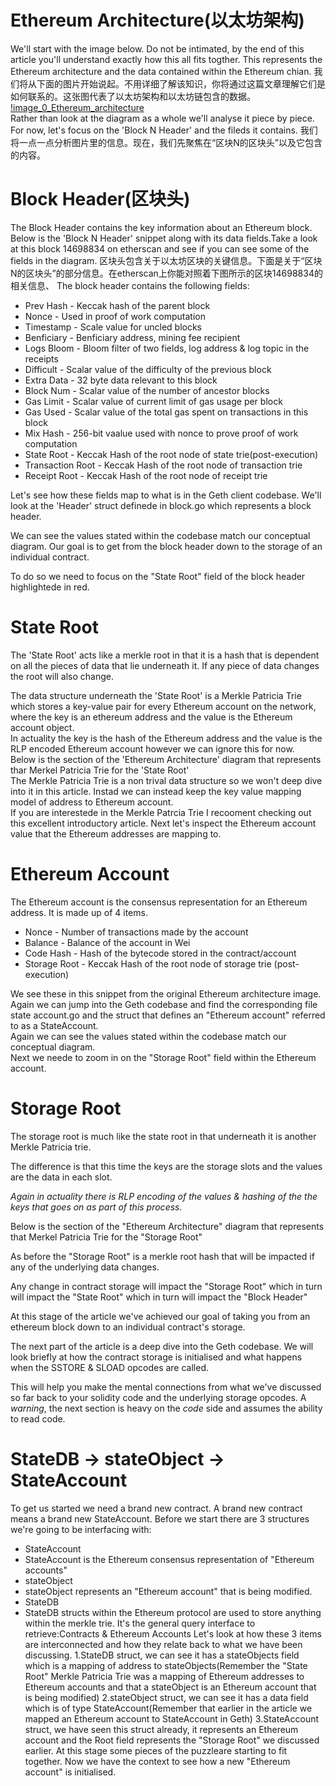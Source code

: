 # Ethereum Architecture(以太坊架构)
We'll start with the image below. Do not be intimated, by the end of this article you'll understand exactly how this all fits togther. This represents the Ethereum architecture and the data contained within the Ethereum chian.
我们将从下面的图片开始说起。不用详细了解该知识，你将通过这篇文章理解它们是如何联系的。这张图代表了以太坊架构和以太坊链包含的数据。
[!image_0_Ethereum_architecture]()  
Rather than look at the diagram as a whole we'll analyse it piece by piece. For now, let's focus on the 'Block N Header' and the fileds it contains.
我们将一点一点分析图片里的信息。现在，我们先聚焦在“区块N的区块头”以及它包含的内容。
# Block Header(区块头)
The Block Header contains the key information about an Ethereum block. Below is the 'Block N Header' snippet along with its data fields.Take a look at this block 14698834 on etherscan and see if you can see some of the fields in the diagram.
区块头包含关于以太坊区块的关键信息。下面是关于“区块N的区块头”的部分信息。在etherscan上你能对照着下图所示的区块14698834的相关信息、
The block header contains the following fields:
- Prev Hash - Keccak hash of the parent block
- Nonce - Used in proof of work computation
- Timestamp - Scale value for uncled blocks
- Benficiary - Benficiary address, mining fee recipient
- Logs Bloom - Bloom filter of two fields, log address & log topic in the receipts
- Difficult - Scalar value of the difficulty of the previous block
- Extra Data - 32 byte data relevant to this block
- Block Num - Scalar value of the number of ancestor blocks
- Gas Limit - Scalar value of current limit of gas usage per block
- Gas Used - Scalar value of the total gas spent on transactions in this block
- Mix Hash - 256-bit vaalue used with nonce to prove proof of work computation
- State Root - Keccak Hash of the root node of state trie(post-execution)
- Transaction Root - Keccak Hash of the root node of transaction trie
- Receipt Root - Keccak Hash of the root node of receipt trie

Let's see how these fields map to what is in the Geth client codebase. We'll look at the 'Header' struct definede in block.go which represents a block header.

We can see the values stated within the codebase match our conceptual diagram. Our goal is to get from the block header down to the storage of an individual contract.

To do so we need to focus on the "State Root" field of the block header highlightede in red.

# State Root
The 'State Root' acts like a merkle root in that it is a hash that is dependent on all the pieces of data that lie underneath it. If any piece of data changes the root will also change.

The data structure underneath the 'State Root' is a Merkle Patricia Trie which stores a key-value pair for every Ethereum account on the network, where the key is an ethereum address and the value is the Ethereum account object.  
In actuality the key is the hash of the Ethereum address and the value is the RLP encoded Ethereum account however we can ignore this for now.  
Below is the section of the 'Ethereum Architecture' diagram that represents thar Merkel Patricia Trie for the 'State Root'  
The Merkle Patricia Trie is a non trival data structure so we won't deep dive into it in this article. Instad we can instead keep the key value mapping model of address to Ethereum account.  
If you are interestede in the Merkle Patrcia Trie I recooment checking out this excellent introductory article. 
Next let's inspect the Ethereum account value that the Ethereum addresses are mapping to.  
# Ethereum Account
The Ethereum account is the consensus representation for an Ethereum address. It is made up of 4 items.
- Nonce - Number of transactions made by the account
- Balance - Balance of the account in Wei
- Code Hash - Hash of the bytecode stored in the contract/account
- Storage Root - Keccak Hash of the root node of storage trie (post-execution)

We see these in this snippet from the original Ethereum architecture image.
Again we can jump into the Geth codebase and find the corresponding file state account.go and the struct that defines an "Ethereum account" referred to as a StateAccount.  
Again we can see the values stated within the codebase match our conceptual diagram.  
Next we neede to zoom in on the "Storage Root" field within the Ethereum account.

# Storage Root
The storage root is much like the state root in that underneath it is another Merkle Patricia trie.

The difference is that this time the keys are the storage slots and the values are the data in each slot.  
 
*Again in actuality there is RLP encoding of the values & hashing of the the keys that goes on as part of this process.*

Below is the section of the "Ethereum Architecture" diagram that represents that Merkel Patricia Trie for the "Storage Root"

As before the "Storage Root" is a merkle root hash that will be impacted if any of the underlying data changes.

Any change in contract storage will impact the "Storage Root" which in turn will impact the "State Root" which in turn will impact the "Block Header"

At this stage of the article we've achieved our goal of taking you from an ethereum block down to an individual contract's storage.

The next part of the article is a deep dive into the Geth codebase. We will look briefly at how the contract storage is initialised and what happens when the SSTORE & SLOAD opcodes are called.

This will help you make the mental connections from what we've discussed so far back to your solidity code and the underlying storage opcodes.
A *warning*, the next section is heavy on the *code* side and assumes the ability to read code.

# StateDB -> stateObject -> StateAccount
To get us started we need a brand new contract. A brand new contract means a brand new StateAccount.
Before we start there are 3 structures we're going to be interfacing with:
- StateAccount
 - StateAccount is the Ethereum consensus representation of "Ethereum accounts"
- stateObject
 - stateObject represents an "Ethereum account" that is being modified.
- StateDB
 - StateDB structs within the Ethereum protocol are used to store anything within the merkle trie. It's the general query interface to retrieve:Contracts & Ethereum Accounts
 Let's look at how these 3 items are interconnected and how they relate back to what we have been discussing.
 1.StateDB struct, we can see it has a stateObjects field which is a mapping of address to stateObjects(Remember the "State Root" Merkle Patricia Trie was a mapping of Ethereum addresses to Ethereum accounts and that a stateObject is an Ethereum account that is being modified)
 2.stateObject struct, we can see it has a data field which is of type StateAccount(Remember that earlier in the article we mapped an Ethereum account to StateAccount in Geth)
 3.StateAccount struct, we have seen this struct already, it represents an Ethereum account and the Root field represents the "Storage Root" we discussed earlier.
 At this stage some pieces of the puzzleare starting to fit together. Now we have the context to see how a new "Ethereum account" is initialised.
 


